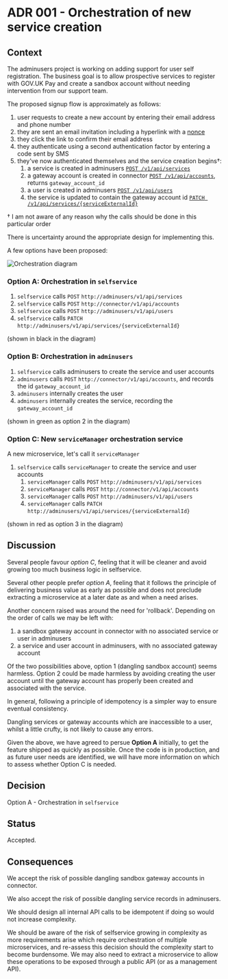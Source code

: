 # ADR 001 - Orchestration of new service creation

## Context

The adminusers project is working on adding support for user self
registration. The business goal is to allow prospective services to register
with GOV.UK Pay and create a sandbox account without needing intervention from
our support team.

The proposed signup flow is approximately as follows:

1. user requests to create a new account by entering their email address and phone number
2. they are sent an email invitation including a hyperlink with a [nonce](https://en.wikipedia.org/wiki/Cryptographic_nonce)
3. they click the link to confirm their email address
4. they authenticate using a second authentication factor by entering a code sent by SMS
5. they've now authenticated themselves and the service creation begins†:
    1. a service is created in adminusers [`POST /v1/api/services`](https://github.com/alphagov/pay-adminusers/blob/master/docs/api_specification.md#post-v1apiservices)
    2. a gateway account is created in connector [`POST /v1/api/accounts`](https://github.com/alphagov/pay-connector/blob/master/docs/api_specification.md#post-v1apiaccounts), returns `gateway_account_id`
    3. a user is created in adminusers [`POST /v1/api/users`](https://github.com/alphagov/pay-adminusers/blob/master/docs/api_specification.md#post-v1apiusers)
    4. the service is updated to contain the gateway account id [`PATCH /v1/api/services/{serviceExternalId}`](https://github.com/alphagov/pay-adminusers/blob/master/docs/api_specification.md#patch-v1apiservicesserviceexternalid)

† I am not aware of any reason why the calls should be done in this particular order

There is uncertainty around the appropriate design for implementing this.

A few options have been proposed:

![Orchestration diagram](img/adr-001-orchestration-of-new-service-creation.jpg)
 
### Option A: Orchestration in `selfservice`

1. `selfservice` calls `POST` `http://adminusers/v1/api/services`
1. `selfservice` calls `POST` `http://connector/v1/api/accounts`
1. `selfservice` calls `POST` `http://adminusers/v1/api/users`
1. `selfservice` calls `PATCH` `http://adminusers/v1/api/services/{serviceExternalId}`

(shown in black in the diagram)

### Option B: Orchestration in `adminusers`

1. `selfservice` calls adminusers to create the service and user accounts
  1. `adminusers` calls `POST` `http://connector/v1/api/accounts`, and records the id `gateway_account_id`
  1. `adminusers` internally creates the user
  1. `adminusers` internally creates the service, recording the `gateway_account_id`

(shown in green as option 2 in the diagram)
  
### Option C: New `serviceManager` orchestration service

A new microservice, let's call it `serviceManager`

1. `selfservice` calls `serviceManager` to create the service and user accounts
   1. `serviceManager` calls `POST` `http://adminusers/v1/api/services`
   1. `serviceManager` calls `POST` `http://connector/v1/api/accounts`
   1. `serviceManager` calls `POST` `http://adminusers/v1/api/users`
   1. `serviceManager` calls `PATCH` `http://adminusers/v1/api/services/{serviceExternalId}`

(shown in red as option 3 in the diagram)

## Discussion

Several people favour *option C*, feeling that it will be cleaner and avoid
growing too much business logic in selfservice.

Several other people prefer *option A*, feeling that it follows the principle of
delivering business value as early as possible and does not preclude
extracting a microservice at a later date as and when a need arises.

Another concern raised was around the need for 'rollback'. Depending on the
order of calls we may be left with:

1. a sandbox gateway account in connector with no associated service or user in adminusers
2. a service and user account in adminusers, with no associated gateway account

Of the two possibilities above, option 1 (dangling sandbox account) seems
harmless. Option 2 could be made harmless by avoiding creating the user
account until the gateway account has properly been created and associated
with the service.

In general, following a principle of idempotency is a simpler way to ensure eventual consistency.

Dangling services or gateway accounts which are inaccessible to a user, whilst a little crufty, is not likely to cause any errors.

Given the above, we have agreed to persue **Option A** initially, to get the
feature shipped as quickly as possible. Once the code is in production, and as
future user needs are identified, we will have more information on which to
assess whether Option C is needed.

## Decision

Option A - Orchestration in `selfservice`

## Status

Accepted.

## Consequences

We accept the risk of possible dangling sandbox gateway accounts in connector.

We also accept the risk of possible dangling service records in adminusers.

We should design all internal API calls to be idempotent if doing so would not
increase complexity.

We should be aware of the risk of selfservice growing in complexity as more
requirements arise which require orchestration of multiple microservices, and
re-assess this decision should the complexity start to become burdensome. We
may also need to extract a microservice to allow these operations to be
exposed through a public API (or as a management API).

